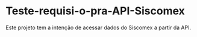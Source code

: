 # Teste-requisi-o-pra-API-Siscomex
Este projeto tem a intenção de acessar dados do Siscomex a partir da API. 
